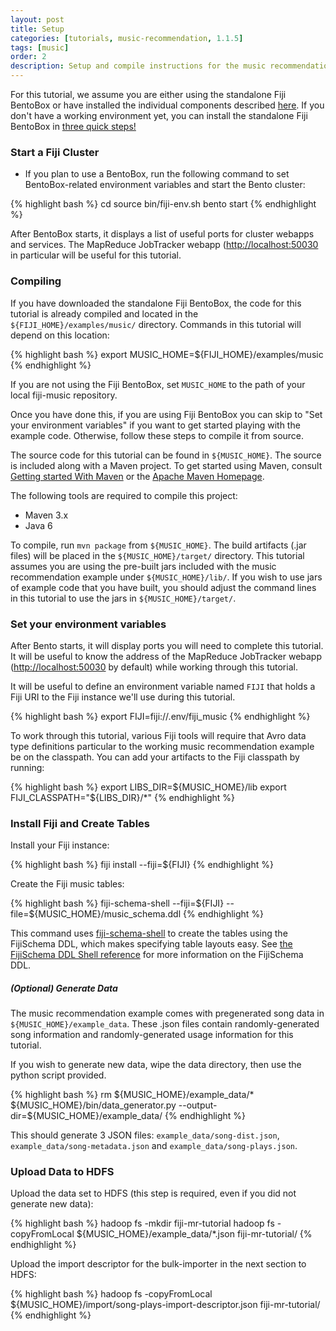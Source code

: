 ```yaml
---
layout: post
title: Setup
categories: [tutorials, music-recommendation, 1.1.5]
tags: [music]
order: 2
description: Setup and compile instructions for the music recommendation tutorial.
---
```

For this tutorial, we assume you are either using the standalone Fiji BentoBox or
have installed the individual components described [here](http://www.fiji.org/getstarted/).
If you don\'t have a working environment yet, you can install the standalone Fiji
BentoBox in [three quick steps!](http://www.fiji.org/#tryit)

### Start a Fiji Cluster

*  If you plan to use a BentoBox, run the following command to set BentoBox-related environment
   variables and start the Bento cluster:

<div class="userinput">
{% highlight bash %}
cd <path/to/bento>
source bin/fiji-env.sh
bento start
{% endhighlight %}
</div>

After BentoBox starts, it displays a list of useful ports for cluster webapps and services.  The
MapReduce JobTracker webapp ([http://localhost:50030](http://localhost:50030) in particular will be
useful for this tutorial.

### Compiling

If you have downloaded the standalone Fiji BentoBox, the code for this tutorial
is already compiled and located in the `${FIJI_HOME}/examples/music/` directory.
Commands in this tutorial will depend on this location:

<div class="userinput">
{% highlight bash %}
export MUSIC_HOME=${FIJI_HOME}/examples/music
{% endhighlight %}
</div>

If you are not using the Fiji BentoBox, set `MUSIC_HOME` to the path of your local
fiji-music repository.

Once you have done this, if you are using Fiji BentoBox you can skip to
"Set your environment variables" if you want to get started playing with the example code.
Otherwise, follow these steps to compile it from source.

The source code for this tutorial can be found in `${MUSIC_HOME}`.
The source is included along with a Maven project. To get started using Maven,
consult [Getting started With Maven]({{site.fiji_url}}/get-started-with-maven) or
the [Apache Maven Homepage](http://maven.apache.org/).

The following tools are required to compile this project:
* Maven 3.x
* Java 6

To compile, run `mvn package` from `${MUSIC_HOME}`. The build
artifacts (.jar files) will be placed in the `${MUSIC_HOME}/target/`
directory. This tutorial assumes you are using the pre-built jars included with
the music recommendation example under `${MUSIC_HOME}/lib/`. If you wish to
use jars of example code that you have built, you should adjust the command
lines in this tutorial to use the jars in `${MUSIC_HOME}/target/`.

### Set your environment variables
After Bento starts, it will display ports you will need to complete this tutorial. It will be useful
to know the address of the MapReduce JobTracker webapp
([http://localhost:50030](http://localhost:50030) by default) while working through this tutorial.

It will be useful to define an environment variable named `FIJI` that holds a Fiji URI to the Fiji
instance we'll use during this tutorial.

<div class="userinput">
{% highlight bash %}
export FIJI=fiji://.env/fiji_music
{% endhighlight %}
</div>

To work through this tutorial, various Fiji tools will require that Avro data
type definitions particular to the working music recommendation example be on the
classpath. You can add your artifacts to the Fiji classpath by running:

<div class="userinput">
{% highlight bash %}
export LIBS_DIR=${MUSIC_HOME}/lib
export FIJI_CLASSPATH="${LIBS_DIR}/*"
{% endhighlight %}
</div>

### Install Fiji and Create Tables

Install your Fiji instance:

<div class="userinput">
{% highlight bash %}
fiji install --fiji=${FIJI}
{% endhighlight %}
</div>

Create the Fiji music tables:

<div class="userinput">
{% highlight bash %}
fiji-schema-shell --fiji=${FIJI} --file=${MUSIC_HOME}/music_schema.ddl
{% endhighlight %}
</div>

This command uses [fiji-schema-shell](https://github.com/fijiproject/fiji-schema-shell)
to create the tables using the FijiSchema DDL, which makes specifying table layouts easy.
See [the FijiSchema DDL Shell reference]({{site.userguide_schema_1_4_0}}/schema-shell-ddl-ref)
for more information on the FijiSchema DDL.

##### (Optional) Generate Data

The music recommendation example comes with pregenerated song data in
`${MUSIC_HOME}/example_data`.  These .json files contain randomly-generated song information
and randomly-generated usage information for this tutorial.

If you wish to generate new data, wipe the data directory, then use the python script provided.

<div class="userinput">
{% highlight bash %}
rm ${MUSIC_HOME}/example_data/*
${MUSIC_HOME}/bin/data_generator.py --output-dir=${MUSIC_HOME}/example_data/
{% endhighlight %}
</div>

This should generate 3 JSON files: `example_data/song-dist.json`, `example_data/song-metadata.json`
and `example_data/song-plays.json`.

### Upload Data to HDFS

Upload the data set to HDFS (this step is required, even if you did not generate new data):

<div class="userinput">
{% highlight bash %}
hadoop fs -mkdir fiji-mr-tutorial
hadoop fs -copyFromLocal ${MUSIC_HOME}/example_data/*.json fiji-mr-tutorial/
{% endhighlight %}
</div>

Upload the import descriptor for the bulk-importer in the next section to HDFS:

<div class="userinput">
{% highlight bash %}
hadoop fs -copyFromLocal ${MUSIC_HOME}/import/song-plays-import-descriptor.json fiji-mr-tutorial/
{% endhighlight %}
</div>
